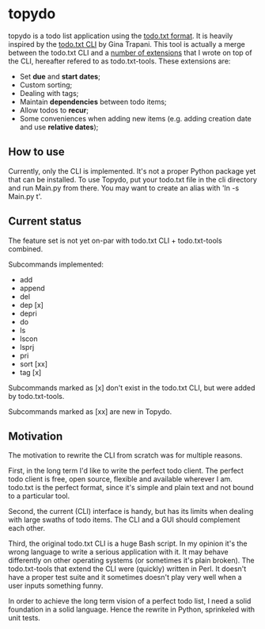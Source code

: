 topydo
======

topydo is a todo list application using the [todo.txt format][1]. It is heavily
inspired by the [todo.txt CLI][1] by Gina Trapani. This tool is actually a
merge between the todo.txt CLI and a [number of extensions][3] that I wrote
on top of the CLI, hereafter refered to as todo.txt-tools. These extensions
are:

* Set **due** and **start dates**;
* Custom sorting;
* Dealing with tags;
* Maintain **dependencies** between todo items;
* Allow todos to **recur**;
* Some conveniences when adding new items (e.g. adding creation date and use
  **relative dates**);

How to use
----------

Currently, only the CLI is implemented. It's not a proper Python package yet
that can be installed. To use Topydo, put your todo.txt file in the cli
directory and run Main.py from there. You may want to create an alias with
'ln -s Main.py t'.

Current status
--------------

The feature set is not yet on-par with todo.txt CLI + todo.txt-tools combined.

Subcommands implemented:

* add
* append
* del
* dep [x]
* depri
* do
* ls
* lscon
* lsprj
* pri
* sort [xx]
* tag [x]

Subcommands marked as [x] don't exist in the todo.txt CLI, but were added by
todo.txt-tools.

Subcommands marked as [xx] are new in Topydo.

Motivation
----------

The motivation to rewrite the CLI from scratch was for multiple reasons.

First, in the long term I'd like to write the perfect todo client. The perfect
todo client is free, open source, flexible and available wherever I am.
todo.txt is the perfect format, since it's simple and plain text and not bound
to a particular tool.

Second, the current (CLI) interface is handy, but has its limits when dealing
with large swaths of todo items. The CLI and a GUI should complement each
other.

Third, the original todo.txt CLI is a huge Bash script. In my opinion it's the
wrong language to write a serious application with it. It may behave
differently on other operating systems (or sometimes it's plain broken). The
todo.txt-tools that extend the CLI were (quickly) written in Perl. It doesn't
have a proper test suite and it sometimes doesn't play very well when a user
inputs something funny.

In order to achieve the long term vision of a perfect todo list, I need a solid
foundation in a solid language. Hence the rewrite in Python, sprinkeled with
unit tests.



[1]: https://github.com/ginatrapani/todo.txt-cli/wiki/The-Todo.txt-Format
[2]: https://github.com/ginatrapani/todo.txt-cli
[3]: https://github.com/bram85/todo.txt-tools
